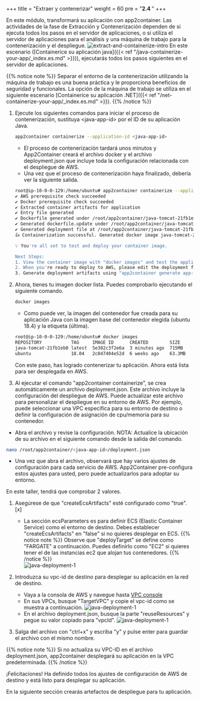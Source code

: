 +++
title = "Extraer y contenerizar"
weight = 60
pre = "<b>2.4 </b>"
+++

En este módulo, transformará su aplicación con app2container. Las actividades de la fase de Extracción y Contenerización dependen de si ejecuta todos los pasos en el servidor de aplicaciones, o si utiliza el servidor de aplicaciones para el análisis y una máquina de trabajo para la contenerización y el despliegue.
![extract-and-containerize-intro](/extract-and-containerize/extract-containerize-overview.png)
En este escenario ([Containerice su aplicación java]({{< ref "/java-containerize-your-app/_index.es.md" >}})), ejecutarás todos los pasos siguientes en el servidor de aplicaciones.

{{% notice note %}}
Separar el entorno de la contenerización utilizando la máquina de trabajo es una buena práctica y le proporciona beneficios de seguridad y funcionales. La opción de la máquina de trabajo se utiliza en el siguiente escenario [Containerice su aplicación .NET]({{< ref "/net-containerize-your-app/_index.es.md" >}}).
{{% /notice %}}  

1. Ejecute los siguientes comandos para iniciar el proceso de contenerización, sustituya \<java-app-id\> por el ID de su aplicación Java.

    ```bash
    app2container containerize --application-id <java-app-id>
    ```

    - El proceso de contenerización tardará unos minutos y App2Container creará el archivo docker y el archivo deployment.json que incluye toda la configuración relacionada con el despliegue de AWS.
    - Una vez que el proceso de contenerización haya finalizado, debería ver la siguiente salida.

    ```bash
    root@ip-10-0-0-129:/home/ubuntu# app2container containerize --application-id java-tomcat-21fb1eb0
    ✔ AWS prerequisite check succeeded
    ✔ Docker prerequisite check succeeded
    ✔ Extracted container artifacts for application
    ✔ Entry file generated
    ✔ Dockerfile generated under /root/app2container/java-tomcat-21fb1eb0/Artifacts
    ✔ Generated dockerfile.update under /root/app2container/java-tomcat-21fb1eb0/Artifacts
    ✔ Generated deployment file at /root/app2container/java-tomcat-21fb1eb0/deployment.json
    👍 Containerization successful. Generated docker image java-tomcat-21fb1eb0

    💡 You're all set to test and deploy your container image.

    Next Steps:
    1. View the container image with "docker images" and test the application.
    2. When you're ready to deploy to AWS, please edit the deployment file as needed at /root/app2container/java-tomcat-21fb1eb0/deployment.json.
    3. Generate deployment artifacts using "app2container generate app-deployment --application-id java-tomcat-21fb1eb0"
    ```

2. Ahora, tienes tu imagen docker lista. Puedes comprobarlo ejecutando el siguiente comando.

    ```bash
    docker images
    ```

    - Como puede ver, la imagen del contenedor fue creada para su aplicación Java con la imagen base del contenedor elegida (ubuntu 18.4) y la etiqueta (última).

    ```bash
    root@ip-10-0-0-129:/home/ubuntu# docker images
    REPOSITORY           TAG     IMAGE ID      CREATED        SIZE
    java-tomcat-21fb1eb0 latest  5e382c3f2e6a  3 minutes ago  715MB
    ubuntu               18.04   2c047404e52d  6 weeks ago    63.3MB
    ```

    Con este paso, has logrado contenerizar tu aplicación. Ahora está lista para ser desplegada en AWS.

3. Al ejecutar el comando "app2container containerize", se crea automáticamente un archivo deployment.json. Este archivo incluye la configuración del despliegue de AWS. Puede actualizar este archivo para personalizar el despliegue en su entorno de AWS. Por ejemplo, puede seleccionar una VPC específica para su entorno de destino o definir la configuración de asignación de cpu/memoria para su contenedor.


- Abra el archivo y revise la configuración. NOTA: Actualice la ubicación de su archivo en el siguiente comando desde la salida del comando.

```bash
nano /root/app2container/<java-app-id>/deployment.json
```

- Una vez que abra el archivo, observará que hay varios ajustes de configuración para cada servicio de AWS. App2Container pre-configura estos ajustes para usted, pero puede actualizarlos para adoptar su entorno.

En este taller, tendrá que comprobar 2 valores.

1. Asegúrese de que "createEcsArtifacts" esté configurado como "true". [x]
    - La sección ecsParameters es para definir ECS (Elastic Container Service) como el entorno de destino. Debes establecer "createEcsArtifacts" en "false" si no quieres desplegar en ECS.
{{% notice note %}}
Observe que "deployTarget" se define como "FARGATE" a continuación. Puedes definirlo como "EC2" si quieres tener el de las instancias ec2 que alojan tus contenedores.
{{% /notice %}}  
    ![java-deployment-1](/extract-and-containerize/java-deployment-1.png)

2. Introduzca su vpc-id de destino para desplegar su aplicación en la red de destino.

    - Vaya a la consola de AWS y navegue hasta <a href="https://us-west-2.console.aws.amazon.com/vpc/home?region=us-west-2#vpcs" target="_blank"> VPC console </a>
    - En sus VPCs, busque "TargetVPC" y copie el vpc-id como se muestra a continuación.
    ![java-deployment-1](/extract-and-containerize/java-deployment-vpc.png)
    - En el archivo deployment.json, busque la parte "reuseResources" y pegue su valor copiado para "vpcId".
    ![java-deployment-1](/extract-and-containerize/java-deployment-2.png)

3. Salga del archivo con "ctrl+x" y escriba "y" y pulse enter para guardar el archivo con el mismo nombre.

{{% notice note %}}
Si no actualiza su VPC-ID en el archivo deployment.json, app2container desplegará su aplicación en la VPC predeterminada.
{{% /notice %}}  

¡Felicitaciones! Ha definido todos los ajustes de configuración de AWS de destino y está listo para desplegar su aplicación.

En la siguiente sección crearás artefactos de despliegue para tu aplicación.